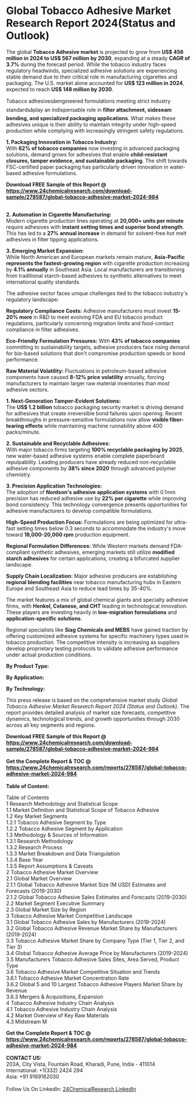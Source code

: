 <h1>Global Tobacco Adhesive Market Research Report 2024(Status and Outlook)</h1><p>The global <strong>Tobacco Adhesive market</strong> is projected to grow from <strong>US$ 456 million in 2024 to US$ 567 million by 2030</strong>, expanding at a steady <strong>CAGR of 3.7%</strong> during the forecast period. While the tobacco industry faces regulatory headwinds, specialized adhesive solutions are experiencing stable demand due to their critical role in manufacturing cigarettes and packaging. The U.S. market alone accounted for <strong>US$ 123 million in 2024</strong>, expected to reach <strong>US$ 148 million by 2030</strong>.</p><p>Tobacco adhesivesâengineered formulations meeting strict industry standardsâplay an indispensable role in <strong>filter attachment, sideseam bonding, and specialized packaging applications</strong>. What makes these adhesives unique is their ability to maintain integrity under high-speed production while complying with increasingly stringent safety regulations.</p><p><strong>1. Packaging Innovation in Tobacco Industry:</strong><br>
With <strong>62% of tobacco companies</strong> now investing in advanced packaging solutions, demand grows for adhesives that enable <strong>child-resistant closures, tamper evidence, and sustainable packaging</strong>. The shift towards FSC-certified paper packaging has particularly driven innovation in water-based adhesive formulations.</p><div><b>Download FREE Sample of this Report @ 
            <a href="https://www.24chemicalresearch.com/download-sample/278587/global-tobacco-adhesive-market-2024-984">
            https://www.24chemicalresearch.com/download-sample/278587/global-tobacco-adhesive-market-2024-984</a></b></div><br><p><strong>2. Automation in Cigarette Manufacturing:</strong><br>
Modern cigarette production lines operating at <strong>20,000+ units per minute</strong> require adhesives with <strong>instant setting times and superior bond strength</strong>. This has led to a <strong>27% annual increase</strong> in demand for solvent-free hot melt adhesives in filter tipping applications.</p><p><strong>3. Emerging Market Expansion:</strong><br>
While North American and European markets remain mature, <strong>Asia-Pacific represents the fastest-growing region</strong> with cigarette production increasing by <strong>4.1% annually</strong> in Southeast Asia. Local manufacturers are transitioning from traditional starch-based adhesives to synthetic alternatives to meet international quality standards.</p><p>The adhesive sector faces unique challenges tied to the tobacco industry's regulatory landscape:</p><p><strong>Regulatory Compliance Costs:</strong> Adhesive manufacturers must invest <strong>15-20% more</strong> in R&amp;D to meet evolving FDA and EU tobacco product regulations, particularly concerning migration limits and food-contact compliance in filter adhesives.</p><p><strong>Eco-Friendly Formulation Pressures:</strong> With <strong>43% of tobacco companies</strong> committing to sustainability targets, adhesive producers face rising demand for bio-based solutions that don't compromise production speeds or bond performance.</p><p><strong>Raw Material Volatility:</strong> Fluctuations in petroleum-based adhesive components have caused <strong>8-12% price volatility</strong> annually, forcing manufacturers to maintain larger raw material inventories than most adhesive sectors.</p><p><strong>1. Next-Generation Tamper-Evident Solutions:</strong><br>
The <strong>US$ 1.2 billion</strong> tobacco packaging security market is driving demand for adhesives that create irreversible bond failures upon opening. Recent breakthroughs in pressure-sensitive formulations now allow <strong>visible fiber-tearing effects</strong> while maintaining machine runnability above 400 packs/minute.</p><p><strong>2. Sustainable and Recyclable Adhesives:</strong><br>
With major tobacco firms targeting <strong>100% recyclable packaging by 2025</strong>, new water-based adhesive systems enable complete paperboard repulpability. Leading producers have already reduced non-recyclable adhesive components by <strong>38% since 2020</strong> through advanced polymer chemistry.</p><p><strong>3. Precision Application Technologies:</strong><br>
The adoption of <strong>Nordson's adhesive application systems</strong> with 0.1mm precision has reduced adhesive use by <strong>22% per cigarette</strong> while improving bond consistency. This technology convergence presents opportunities for adhesive manufacturers to develop compatible formulations.</p><p><strong>High-Speed Production Focus:</strong> Formulations are being optimized for ultra-fast setting times below 0.3 seconds to accommodate the industry's move toward <strong>18,000-20,000 rpm</strong> production equipment.</p><p><strong>Regional Formulation Differences:</strong> While Western markets demand FDA-compliant synthetic adhesives, emerging markets still utilize <strong>modified starch adhesives</strong> for certain applications, creating a bifurcated supplier landscape.</p><p><strong>Supply Chain Localization:</strong> Major adhesive producers are establishing <strong>regional blending facilities</strong> near tobacco manufacturing hubs in Eastern Europe and Southeast Asia to reduce lead times by 35-40%.</p><p>The market features a mix of global chemical giants and specialty adhesive firms, with <strong>Henkel, Celanese, and CHT</strong> leading in technological innovation. These players are investing heavily in <strong>low-migration formulations</strong> and <strong>application-specific solutions</strong>.</p><p>Regional specialists like <strong>Siag Chemicals and MEBS</strong> have gained traction by offering customized adhesive systems for specific machinery types used in tobacco production. The competitive intensity is increasing as suppliers develop proprietary testing protocols to validate adhesive performance under actual production conditions.</p><p><strong>By Product Type:</strong></p><p><strong>By Application:</strong></p><p><strong>By Technology:</strong></p><p>This press release is based on the comprehensive market study <em>Global Tobacco Adhesive Market Research Report 2024 (Status and Outlook)</em>. The report provides detailed analysis of market size forecasts, competitive dynamics, technological trends, and growth opportunities through 2030 across all key segments and regions.</p><div><b>Download FREE Sample of this Report @ 
            <a href="https://www.24chemicalresearch.com/download-sample/278587/global-tobacco-adhesive-market-2024-984">
            https://www.24chemicalresearch.com/download-sample/278587/global-tobacco-adhesive-market-2024-984</a></b></div><br><div><b>Get the Complete Report & TOC @ 
            <a href="https://www.24chemicalresearch.com/reports/278587/global-tobacco-adhesive-market-2024-984">
            https://www.24chemicalresearch.com/reports/278587/global-tobacco-adhesive-market-2024-984</a></b></div><br>
            <b>Table of Content:</b><p>Table of Contents<br />
1 Research Methodology and Statistical Scope<br />
1.1 Market Definition and Statistical Scope of Tobacco Adhesive<br />
1.2 Key Market Segments<br />
1.2.1 Tobacco Adhesive Segment by Type<br />
1.2.2 Tobacco Adhesive Segment by Application<br />
1.3 Methodology & Sources of Information<br />
1.3.1 Research Methodology<br />
1.3.2 Research Process<br />
1.3.3 Market Breakdown and Data Triangulation<br />
1.3.4 Base Year<br />
1.3.5 Report Assumptions & Caveats<br />
2 Tobacco Adhesive Market Overview<br />
2.1 Global Market Overview<br />
2.1.1 Global Tobacco Adhesive Market Size (M USD) Estimates and Forecasts (2019-2030)<br />
2.1.2 Global Tobacco Adhesive Sales Estimates and Forecasts (2019-2030)<br />
2.2 Market Segment Executive Summary<br />
2.3 Global Market Size by Region<br />
3 Tobacco Adhesive Market Competitive Landscape<br />
3.1 Global Tobacco Adhesive Sales by Manufacturers (2019-2024)<br />
3.2 Global Tobacco Adhesive Revenue Market Share by Manufacturers (2019-2024)<br />
3.3 Tobacco Adhesive Market Share by Company Type (Tier 1, Tier 2, and Tier 3)<br />
3.4 Global Tobacco Adhesive Average Price by Manufacturers (2019-2024)<br />
3.5 Manufacturers Tobacco Adhesive Sales Sites, Area Served, Product Type<br />
3.6 Tobacco Adhesive Market Competitive Situation and Trends<br />
3.6.1 Tobacco Adhesive Market Concentration Rate<br />
3.6.2 Global 5 and 10 Largest Tobacco Adhesive Players Market Share by Revenue<br />
3.6.3 Mergers & Acquisitions, Expansion<br />
4 Tobacco Adhesive Industry Chain Analysis<br />
4.1 Tobacco Adhesive Industry Chain Analysis<br />
4.2 Market Overview of Key Raw Materials<br />
4.3 Midstream M</p><div><b>Get the Complete Report & TOC @ 
            <a href="https://www.24chemicalresearch.com/reports/278587/global-tobacco-adhesive-market-2024-984">
            https://www.24chemicalresearch.com/reports/278587/global-tobacco-adhesive-market-2024-984</a></b></div><br><b>CONTACT US:</b><br>
            203A, City Vista, Fountain Road, Kharadi, Pune, India - 411014<br>
            International: +1(332) 2424 294<br>
            Asia: +91 9169162030 <br><br>
            Follow Us On LinkedIn: <a href="https://www.linkedin.com/company/24chemicalresearch/">24ChemicalResearch LinkedIn</a>